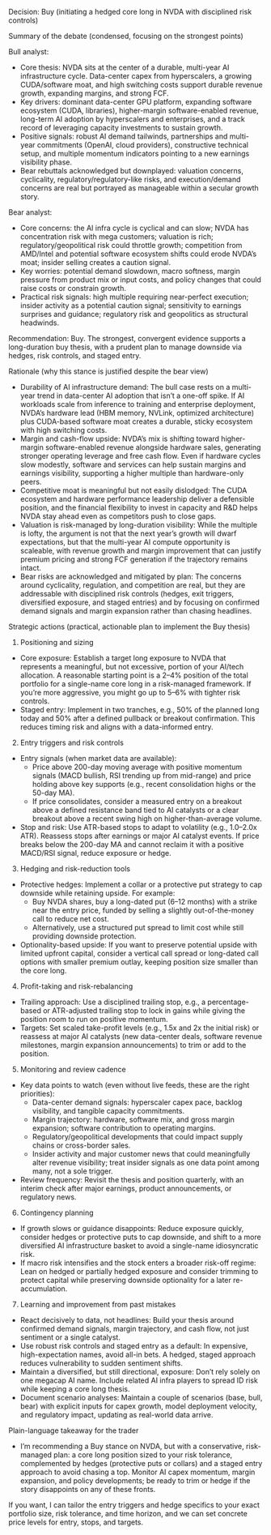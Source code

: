 Decision: Buy (initiating a hedged core long in NVDA with disciplined risk controls)

Summary of the debate (condensed, focusing on the strongest points)

Bull analyst:
- Core thesis: NVDA sits at the center of a durable, multi-year AI infrastructure cycle. Data-center capex from hyperscalers, a growing CUDA/software moat, and high switching costs support durable revenue growth, expanding margins, and strong FCF.
- Key drivers: dominant data-center GPU platform, expanding software ecosystem (CUDA, libraries), higher-margin software-enabled revenue, long-term AI adoption by hyperscalers and enterprises, and a track record of leveraging capacity investments to sustain growth.
- Positive signals: robust AI demand tailwinds, partnerships and multi-year commitments (OpenAI, cloud providers), constructive technical setup, and multiple momentum indicators pointing to a new earnings visibility phase.
- Bear rebuttals acknowledged but downplayed: valuation concerns, cyclicality, regulatory/regulatory-like risks, and execution/demand concerns are real but portrayed as manageable within a secular growth story.

Bear analyst:
- Core concerns: the AI infra cycle is cyclical and can slow; NVDA has concentration risk with mega customers; valuation is rich; regulatory/geopolitical risk could throttle growth; competition from AMD/Intel and potential software ecosystem shifts could erode NVDA’s moat; insider selling creates a caution signal.
- Key worries: potential demand slowdown, macro softness, margin pressure from product mix or input costs, and policy changes that could raise costs or constrain growth.
- Practical risk signals: high multiple requiring near-perfect execution; insider activity as a potential caution signal; sensitivity to earnings surprises and guidance; regulatory risk and geopolitics as structural headwinds.

Recommendation: Buy. The strongest, convergent evidence supports a long-duration buy thesis, with a prudent plan to manage downside via hedges, risk controls, and staged entry.

Rationale (why this stance is justified despite the bear view)
- Durability of AI infrastructure demand: The bull case rests on a multi-year trend in data-center AI adoption that isn’t a one-off spike. If AI workloads scale from inference to training and enterprise deployment, NVDA’s hardware lead (HBM memory, NVLink, optimized architecture) plus CUDA-based software moat creates a durable, sticky ecosystem with high switching costs.
- Margin and cash-flow upside: NVDA’s mix is shifting toward higher-margin software-enabled revenue alongside hardware sales, generating stronger operating leverage and free cash flow. Even if hardware cycles slow modestly, software and services can help sustain margins and earnings visibility, supporting a higher multiple than hardware-only peers.
- Competitive moat is meaningful but not easily dislodged: The CUDA ecosystem and hardware performance leadership deliver a defensible position, and the financial flexibility to invest in capacity and R&D helps NVDA stay ahead even as competitors push to close gaps.
- Valuation is risk-managed by long-duration visibility: While the multiple is lofty, the argument is not that the next year’s growth will dwarf expectations, but that the multi-year AI compute opportunity is scaleable, with revenue growth and margin improvement that can justify premium pricing and strong FCF generation if the trajectory remains intact.
- Bear risks are acknowledged and mitigated by plan: The concerns around cyclicality, regulation, and competition are real, but they are addressable with disciplined risk controls (hedges, exit triggers, diversified exposure, and staged entries) and by focusing on confirmed demand signals and margin expansion rather than chasing headlines.

Strategic actions (practical, actionable plan to implement the Buy thesis)

1) Positioning and sizing
- Core exposure: Establish a target long exposure to NVDA that represents a meaningful, but not excessive, portion of your AI/tech allocation. A reasonable starting point is a 2–4% position of the total portfolio for a single-name core long in a risk-managed framework. If you’re more aggressive, you might go up to 5–6% with tighter risk controls.
- Staged entry: Implement in two tranches, e.g., 50% of the planned long today and 50% after a defined pullback or breakout confirmation. This reduces timing risk and aligns with a data-informed entry.

2) Entry triggers and risk controls
- Entry signals (when market data are available): 
  - Price above 200-day moving average with positive momentum signals (MACD bullish, RSI trending up from mid-range) and price holding above key supports (e.g., recent consolidation highs or the 50-day MA).
  - If price consolidates, consider a measured entry on a breakout above a defined resistance band tied to AI catalysts or a clear breakout above a recent swing high on higher-than-average volume.
- Stop and risk: Use ATR-based stops to adapt to volatility (e.g., 1.0–2.0x ATR). Reassess stops after earnings or major AI catalyst events. If price breaks below the 200-day MA and cannot reclaim it with a positive MACD/RSI signal, reduce exposure or hedge.

3) Hedging and risk-reduction tools
- Protective hedges: Implement a collar or a protective put strategy to cap downside while retaining upside. For example:
  - Buy NVDA shares, buy a long-dated put (6–12 months) with a strike near the entry price, funded by selling a slightly out-of-the-money call to reduce net cost.
  - Alternatively, use a structured put spread to limit cost while still providing downside protection.
- Optionality-based upside: If you want to preserve potential upside with limited upfront capital, consider a vertical call spread or long-dated call options with smaller premium outlay, keeping position size smaller than the core long.

4) Profit-taking and risk-rebalancing
- Trailing approach: Use a disciplined trailing stop, e.g., a percentage-based or ATR-adjusted trailing stop to lock in gains while giving the position room to run on positive momentum.
- Targets: Set scaled take-profit levels (e.g., 1.5x and 2x the initial risk) or reassess at major AI catalysts (new data-center deals, software revenue milestones, margin expansion announcements) to trim or add to the position.

5) Monitoring and review cadence
- Key data points to watch (even without live feeds, these are the right priorities):
  - Data-center demand signals: hyperscaler capex pace, backlog visibility, and tangible capacity commitments.
  - Margin trajectory: hardware, software mix, and gross margin expansion; software contribution to operating margins.
  - Regulatory/geopolitical developments that could impact supply chains or cross-border sales.
  - Insider activity and major customer news that could meaningfully alter revenue visibility; treat insider signals as one data point among many, not a sole trigger.
- Review frequency: Revisit the thesis and position quarterly, with an interim check after major earnings, product announcements, or regulatory news.

6) Contingency planning
- If growth slows or guidance disappoints: Reduce exposure quickly, consider hedges or protective puts to cap downside, and shift to a more diversified AI infrastructure basket to avoid a single-name idiosyncratic risk.
- If macro risk intensifies and the stock enters a broader risk-off regime: Lean on hedged or partially hedged exposure and consider trimming to protect capital while preserving downside optionality for a later re-accumulation.

7) Learning and improvement from past mistakes
- React decisively to data, not headlines: Build your thesis around confirmed demand signals, margin trajectory, and cash flow, not just sentiment or a single catalyst.
- Use robust risk controls and staged entry as a default: In expensive, high-expectation names, avoid all-in bets. A hedged, staged approach reduces vulnerability to sudden sentiment shifts.
- Maintain a diversified, but still directional, exposure: Don’t rely solely on one megacap AI name. Include related AI infra players to spread ID risk while keeping a core long thesis.
- Document scenario analyses: Maintain a couple of scenarios (base, bull, bear) with explicit inputs for capex growth, model deployment velocity, and regulatory impact, updating as real-world data arrive.

Plain-language takeaway for the trader
- I’m recommending a Buy stance on NVDA, but with a conservative, risk-managed plan: a core long position sized to your risk tolerance, complemented by hedges (protective puts or collars) and a staged entry approach to avoid chasing a top. Monitor AI capex momentum, margin expansion, and policy developments; be ready to trim or hedge if the story disappoints on any of these fronts.

If you want, I can tailor the entry triggers and hedge specifics to your exact portfolio size, risk tolerance, and time horizon, and we can set concrete price levels for entry, stops, and targets.